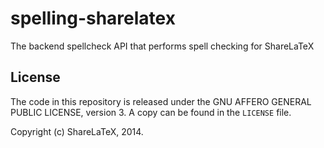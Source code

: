 spelling-sharelatex
===================

The backend spellcheck API that performs spell checking for ShareLaTeX

License
-------

The code in this repository is released under the GNU AFFERO GENERAL PUBLIC LICENSE, version 3. A copy can be found in the `LICENSE` file.

Copyright (c) ShareLaTeX, 2014.
